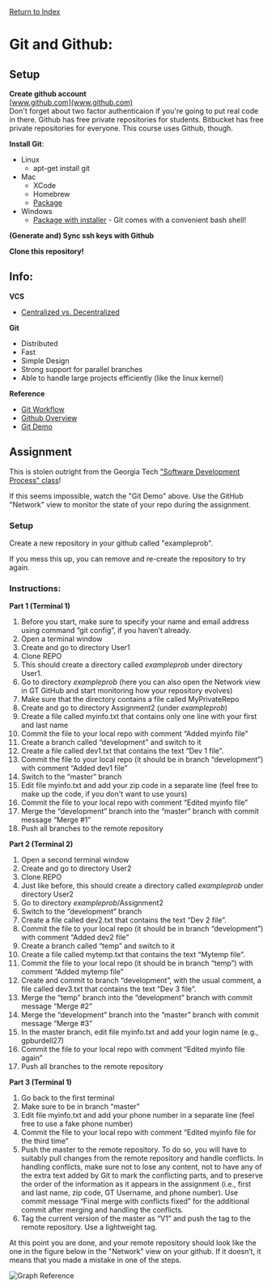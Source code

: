 
[Return to Index](../)

# Git and Github:
## Setup
**Create github account**  
[www.github.com](www.github.com)  
Don't forget about two factor authenticaion if you're going to put real code in there.  Github has free private repositories for students.  Bitbucket has free private repositories for everyone. This course uses Github, though.  
  
**Install Git**:  
* Linux
  * apt-get install git
* Mac
  * XCode
  * Homebrew
  * [Package](https://git-scm.com/)
* Windows
  * [Package with installer](https://git-scm.com/) - Git comes with a convenient bash shell!
  
**(Generate and) Sync ssh keys with Github**  
  
**Clone this repository!**  
  
## Info:
**VCS**  
* [Centralized vs. Decentralized](https://www.youtube.com/watch?v=yPgAfj20PT8)
  
**Git**  
* Distributed
* Fast
* Simple Design
* Strong support for parallel branches
* Able to handle large projects efficiently (like the linux kernel)

**Reference**  
* [Git Workflow](https://www.youtube.com/watch?v=3a2x1iJFJWc)
* [Github Overview](https://www.youtube.com/watch?v=v95nmWwR8rQ)
* [Git Demo](https://www.youtube.com/watch?v=9pa_PV2LUlw)
  
## Assignment
This is stolen outright from the Georgia Tech ["Software Development Process" class](https://www.udacity.com/wiki/ud957)!

If this seems impossible, watch the "Git Demo" above. Use the GitHub "Network" view to monitor the state of your repo during the assignment. 

### Setup
Create a new repository in your github called "exampleprob".  
  
If you mess this up, you can remove and re-create the repository to try again.  
  
### Instructions:
**Part 1 (Terminal 1)**
1. Before you start, make sure to specify your name and email address using command “git config”, if you haven’t already.
1. Open a terminal window
1. Create and go to directory User1
1. Clone REPO
1. This should create a directory called *exampleprob* under directory User1.
1. Go to directory *exampleprob*  (here you can also open the Network view in GT GitHub and start monitoring how your repository evolves)
1. Make sure that the directory contains a file called MyPrivateRepo
1. Create and go to directory Assignment2 (under *exampleprob*)
1. Create a file called myinfo.txt that contains only one line with your first and last name
1. Commit the file to your local repo with comment “Added myinfo file”
1. Create a branch called “development” and switch to it
1. Create a file called dev1.txt that contains the text “Dev 1 file”.
1. Commit the file to your local repo (it should be in branch “development”) with comment “Added dev1 file”
1. Switch to the “master” branch
1. Edit file myinfo.txt and add your zip code in a separate line (feel free to make up the code, if you don't want to use yours)
1. Commit the file to your local repo with comment “Edited myinfo file”
1. Merge the “development” branch into the “master” branch with commit message “Merge #1”
1. Push all branches to the remote repository
  
**Part 2 (Terminal 2)**
1. Open a second terminal window
1. Create and go to directory User2
1. Clone REPO
1. Just like before, this should create a directory called *exampleprob* under directory User2
1. Go to directory *exampleprob*/Assignment2
1. Switch to the “development” branch
1. Create a file called dev2.txt that contains the text “Dev 2 file”.
1. Commit the file to your local repo (it should be in branch “development”) with comment “Added dev2 file”
1. Create a branch called “temp” and switch to it
1. Create a file called mytemp.txt that contains the text “Mytemp file”.
1. Commit the file to your local repo (it should be in branch “temp”) with comment “Added mytemp file”
1. Create and commit to branch “development”, with the usual comment, a file called dev3.txt that contains the text “Dev 3 file”.
1. Merge the “temp” branch into the “development” branch with commit message “Merge #2”
1. Merge the “development” branch into the “master” branch with commit message “Merge #3”
1. In the master branch, edit file myinfo.txt and add your login name (e.g., gpburdell27)
1. Commit the file to your local repo with comment “Edited myinfo file again”
1. Push all branches to the remote repository
  
**Part 3 (Terminal 1)**
1. Go back to the first terminal
1. Make sure to be in branch “master”
1. Edit file myinfo.txt and add your phone number in a separate line (feel free to use a fake phone number)
1. Commit the file to your local repo with comment “Edited myinfo file for the third time”
1. Push the master to the remote repository. To do so, you will have to suitably pull changes from the remote repository and handle conflicts. In handling conflicts, make sure not to lose any content, not to have any of the extra text added by Git to mark the conflicting parts, and to preserve the order of the information as it appears in the assignment (i.e., first and last name, zip code, GT Username, and phone number). Use commit message “Final merge with conflicts fixed” for the additional commit after merging and handling the conflicts.
1. Tag the current version of the master as “V1” and push the tag to the remote repository. Use a lightweight tag. 
  
At this point you are done, and your remote repository should look like the one in the figure below in the "Network" view on your github. If it doesn’t, it means that you made a mistake in one of the steps.  
  
![Graph Reference](./.ignore/graph_refernce.png)
